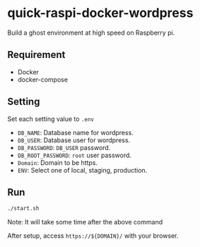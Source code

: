 # quick-raspi-docker-wordpress

Build a ghost environment at high speed on Raspberry pi.

## Requirement

- Docker
- docker-compose

## Setting

Set each setting value to `.env`

- `DB_NAME`: Database name for wordpress.
- `DB_USER`: Database user for wordpress.
- `DB_PASSWORD`: `DB_USER` password.
- `DB_ROOT_PASSWORD`: `root` user password.
- `Domain`: Domain to be https.
- `ENV`: Select one of local, staging, production.

## Run

```sh
./start.sh
```

Note: It will take some time after the above command

After setup, access `https://${DOMAIN}/` with your browser.
